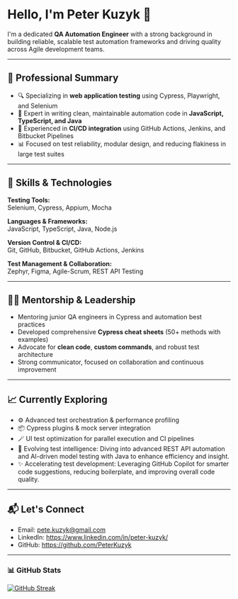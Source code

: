 # Hello, I'm Peter Kuzyk 👋

I'm a dedicated **QA Automation Engineer** with a strong background in building reliable, scalable test automation frameworks and driving quality across Agile development teams.

---

## 💼 Professional Summary

- 🔍 Specializing in **web application testing** using Cypress, Playwright, and Selenium
- 🧪 Expert in writing clean, maintainable automation code in **JavaScript, TypeScript, and Java**
- 🔄 Experienced in **CI/CD integration** using GitHub Actions, Jenkins, and Bitbucket Pipelines
- 📊 Focused on test reliability, modular design, and reducing flakiness in large test suites

---

## 🧠 Skills & Technologies

**Testing Tools:**  
Selenium, Cypress, Appium, Mocha

**Languages & Frameworks:**  
JavaScript, TypeScript, Java, Node.js

**Version Control & CI/CD:**  
Git, GitHub, Bitbucket, GitHub Actions, Jenkins

**Test Management & Collaboration:**  
Zephyr, Figma, Agile-Scrum, REST API Testing

---

## 🧑‍🏫 Mentorship & Leadership

- Mentoring junior QA engineers in Cypress and automation best practices
- Developed comprehensive **Cypress cheat sheets** (50+ methods with examples)
- Advocate for **clean code**, **custom commands**, and robust test architecture
- Strong communicator, focused on collaboration and continuous improvement

---

## 📈 Currently Exploring

- ⚙️ Advanced test orchestration & performance profiling
- 📦 Cypress plugins & mock server integration
- 🪄 UI test optimization for parallel execution and CI pipelines
- 🤖 Evolving test intelligence: Diving into advanced REST API automation and AI-driven model testing with Java to enhance efficiency and insight.
- ✨ Accelerating test development: Leveraging GitHub Copilot for smarter code suggestions, reducing boilerplate, and improving overall code quality.


---

## 📬 Let's Connect
- Email: pete.kuzyk@gmail.com
- LinkedIn: https://www.linkedin.com/in/peter-kuzyk/
- GitHub: https://github.com/PeterKuzyk

---

### 📊 GitHub Stats
[![GitHub Streak](https://streak-stats.demolab.com?user=peterKuzyk=default)](https://git.io/streak-stats)


